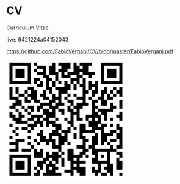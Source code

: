 # CV
 Curriculum Vitae
 
 live: 9421224a04152043
  
 https://github.com/FabioVergani/CV/blob/master/FabioVergani.pdf

 ![bit.ly/2FrIrVh](qrcode.png?raw=true "🔗 CV: FabioVergani")
 

